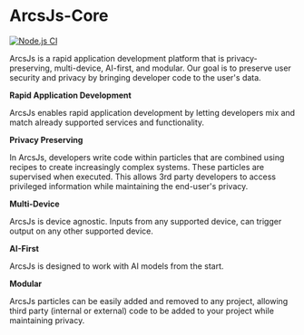 # ArcsJs-Core

[![Node.js CI](https://github.com/project-oak/arcsjs-core/actions/workflows/node.js.yml/badge.svg?branch=main)](https://github.com/project-oak/arcsjs-core/actions/workflows/node.js.yml)

ArcsJs is a rapid application development platform that is privacy-preserving, multi-device, AI-first, and modular. Our goal is to preserve user security and privacy by bringing developer code to the user's data.

**Rapid Application Development**

ArcsJs enables rapid application development by letting developers mix and match already supported services and functionality.

**Privacy Preserving**

In ArcsJs, developers write code within particles that are combined using recipes to create increasingly complex systems. These particles are supervised when executed. This allows 3rd party developers to access privileged information while maintaining the end-user's privacy.

**Multi-Device**

ArcsJs is device agnostic. Inputs from any supported device, can trigger output on any other supported device.

**AI-First**

ArcsJs is designed to work with AI models from the start.

**Modular**

ArcsJs particles can be easily added and removed to any project, allowing third party (internal or external) code to be added to your project while maintaining privacy.
